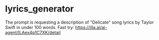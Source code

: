 # lyrics_generator
The prompt is requesting a description of "Delicate" song lyrics by Taylor Swift in under 100 words.
Fast try: https://illa.ai/ai-agent/ILAex4p1C7XK/detail

